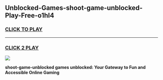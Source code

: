 
## Unblocked-Games-shoot-game-unblocked-Play-Free-o1hl4
<h3>
<a href="https://premium76.site?title=shoot-game-unblocked&ref=19M">CLICK TO PLAY</a></h3>
<hr>

<h3>
<a href="https://premium76.site?title=shoot-game-unblocked&ref=19M">CLICK 2 PLAY</a>
  
</h3>

<a href="https://premium76.site?title=shoot-game-unblocked&ref=19M"><img src="https://clearcache.store/games.png"></a>


**shoot-game-unblocked games unblocked: Your Gateway to Fun and Accessible Online Gaming**
